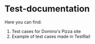 # Test-documentation
Here you can find:
  1. Test cases for Domino's Pizza site
  2. Example of test cases made in TestRail
